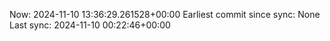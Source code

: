 Now: 2024-11-10 13:36:29.261528+00:00 Earliest commit since sync: None Last sync: 2024-11-10 00:22:46+00:00
